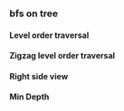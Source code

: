 ### bfs on tree

#### Level order traversal

#### Zigzag level order traversal

#### Right side view

#### Min Depth

